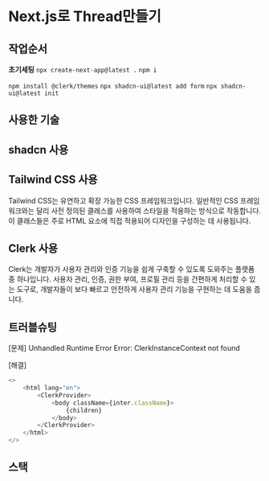 # Next.js로 Thread만들기

## 작업순서
**초기세팅**
`npx create-next-app@latest .`
`npm i`

`npm install @clerk/themes`
`npx shadcn-ui@latest add form`
`npx shadcn-ui@latest init`

## 사용한 기술

## shadcn 사용

## Tailwind CSS 사용
Tailwind CSS는 유연하고 확장 가능한 CSS 프레임워크입니다. 일반적인 CSS 프레임워크와는 달리 사전 정의된 클래스를 사용하여 스타일을 적용하는 방식으로 작동합니다. 이 클래스들은 주로 HTML 요소에 직접 적용되어 디자인을 구성하는 데 사용됩니다.

## Clerk 사용
Clerk는 개발자가 사용자 관리와 인증 기능을 쉽게 구축할 수 있도록 도와주는 플랫폼 중 하나입니다. 사용자 관리, 인증, 권한 부여, 프로필 관리 등을 간편하게 처리할 수 있는 도구로, 개발자들이 보다 빠르고 안전하게 사용자 관리 기능을 구현하는 데 도움을 줍니다.

## 트러블슈팅
[문제]
Unhandled Runtime Error
Error: ClerkInstanceContext not found

[해결]
```js
<>
    <html lang="en">
        <ClerkProvider>
            <body className={inter.className}>
                {children}  
            </body>
        </ClerkProvider>
    </html>
</>
```


## 스택